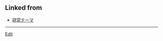 ## Linked from

* [研究テーマ](研究テーマ.md)


----
[Edit](https://github.com/vitroid/vitroid.github.io/edit/master/MD/水が凍るメカニズム.md)
